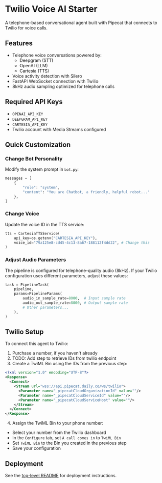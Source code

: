 # Twilio Voice AI Starter

A telephone-based conversational agent built with Pipecat that connects to Twilio for voice calls.

## Features

- Telephone voice conversations powered by:
  - Deepgram (STT)
  - OpenAI (LLM)
  - Cartesia (TTS)
- Voice activity detection with Silero
- FastAPI WebSocket connection with Twilio
- 8kHz audio sampling optimized for telephone calls

## Required API Keys

- `OPENAI_API_KEY`
- `DEEPGRAM_API_KEY`
- `CARTESIA_API_KEY`
- Twilio account with Media Streams configured

## Quick Customization

### Change Bot Personality

Modify the system prompt in `bot.py`:

```python
messages = [
    {
        "role": "system",
        "content": "You are Chatbot, a friendly, helpful robot..."
    },
]
```

### Change Voice

Update the voice ID in the TTS service:

```python
tts = CartesiaTTSService(
    api_key=os.getenv("CARTESIA_API_KEY"),
    voice_id="79a125e8-cd45-4c13-8a67-188112f4dd22", # Change this
)
```

### Adjust Audio Parameters

The pipeline is configured for telephone-quality audio (8kHz). If your Twilio configuration uses different parameters, adjust these values:

```python
task = PipelineTask(
    pipeline,
    params=PipelineParams(
        audio_in_sample_rate=8000,  # Input sample rate
        audio_out_sample_rate=8000, # Output sample rate
        # Other parameters...
    ),
)
```

## Twilio Setup

To connect this agent to Twilio:

1. Purchase a number, if you haven't already
2. TODO: Add step to retrieve IDs from twilio endpoint
3. Create a TwiML Bin using the IDs from the previous step:

```xml
<?xml version="1.0" encoding="UTF-8"?>
<Response>
  <Connect>
    <Stream url="wss://api.pipecat.daily.co/ws/twilio">
      <Parameter name="_pipecatCloudOrganizationId" value=""/>
      <Parameter name="_pipecatCloudServiceId" value=""/>
      <Parameter name="_pipecatCloudServiceHost" value=""/>
    </Stream>
  </Connect>
</Response>
```

4. Assign the TwiML Bin to your phone number:

- Select your number from the Twilio dashboard
- In the `Configure` tab, set `A call comes in` to `TwiML Bin`
- Set `TwiML Bin` to the Bin you created in the previous step
- Save your configuration

## Deployment

See the [top-level README](../README.md) for deployment instructions.
